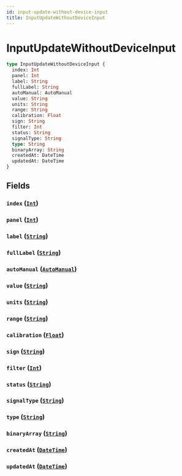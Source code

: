 ```yaml
---
id: input-update-without-device-input
title: InputUpdateWithoutDeviceInput
---
```


 # InputUpdateWithoutDeviceInput





```graphql
type InputUpdateWithoutDeviceInput {
  index: Int
  panel: Int
  label: String
  fullLabel: String
  autoManual: AutoManual
  value: String
  units: String
  range: String
  calibration: Float
  sign: String
  filter: Int
  status: String
  signalType: String
  type: String
  binaryArray: String
  createdAt: DateTime
  updatedAt: DateTime
}
```


## Fields

### `index` ([`Int`](/scalars/int))




### `panel` ([`Int`](/scalars/int))




### `label` ([`String`](/scalars/string))




### `fullLabel` ([`String`](/scalars/string))




### `autoManual` ([`AutoManual`](/enums/auto-manual))




### `value` ([`String`](/scalars/string))




### `units` ([`String`](/scalars/string))




### `range` ([`String`](/scalars/string))




### `calibration` ([`Float`](/scalars/float))




### `sign` ([`String`](/scalars/string))




### `filter` ([`Int`](/scalars/int))




### `status` ([`String`](/scalars/string))




### `signalType` ([`String`](/scalars/string))




### `type` ([`String`](/scalars/string))




### `binaryArray` ([`String`](/scalars/string))




### `createdAt` ([`DateTime`](/scalars/date-time))




### `updatedAt` ([`DateTime`](/scalars/date-time))






